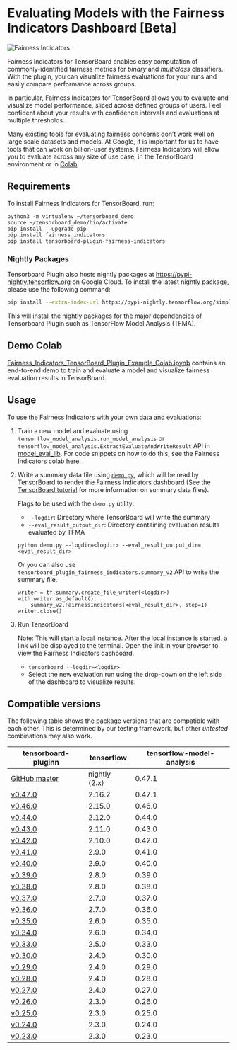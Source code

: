 # Evaluating Models with the Fairness Indicators Dashboard [Beta]

![Fairness Indicators](https://raw.githubusercontent.com/tensorflow/tensorboard/master/docs/images/fairness-indicators.png)

Fairness Indicators for TensorBoard enables easy computation of
commonly-identified fairness metrics for _binary_ and _multiclass_ classifiers.
With the plugin, you can visualize fairness evaluations for your runs and easily
compare performance across groups.

In particular, Fairness Indicators for TensorBoard allows you to evaluate and
visualize model performance, sliced across defined groups of users. Feel
confident about your results with confidence intervals and evaluations at
multiple thresholds.

Many existing tools for evaluating fairness concerns don’t work well on large
scale datasets and models. At Google, it is important for us to have tools that
can work on billion-user systems. Fairness Indicators will allow you to evaluate
across any size of use case, in the TensorBoard environment or in
[Colab](https://github.com/tensorflow/fairness-indicators/blob/master/g3doc/tutorials/).

## Requirements

To install Fairness Indicators for TensorBoard, run:

```
python3 -m virtualenv ~/tensorboard_demo
source ~/tensorboard_demo/bin/activate
pip install --upgrade pip
pip install fairness_indicators
pip install tensorboard-plugin-fairness-indicators
```
### Nightly Packages

Tensorboard Plugin also hosts nightly packages at
https://pypi-nightly.tensorflow.org on Google Cloud. To install the latest
nightly package, please use the following command:

```bash
pip install --extra-index-url https://pypi-nightly.tensorflow.org/simple tensorboard-plugin-fairness-indicators
```

This will install the nightly packages for the major dependencies of Tensorboard
Plugin such as TensorFlow Model Analysis (TFMA).

## Demo Colab

[Fairness_Indicators_TensorBoard_Plugin_Example_Colab.ipynb](https://github.com/tensorflow/fairness-indicators/blob/master/g3doc/tutorials/Fairness_Indicators_TensorBoard_Plugin_Example_Colab.ipynb)
contains an end-to-end demo to train and evaluate a model and visualize fairness evaluation
results in TensorBoard.

## Usage

To use the Fairness Indicators with your own data and evaluations:

1.  Train a new model and evaluate using
    `tensorflow_model_analysis.run_model_analysis` or
    `tensorflow_model_analysis.ExtractEvaluateAndWriteResult` API in
    [model_eval_lib](https://github.com/tensorflow/model-analysis/blob/master/tensorflow_model_analysis/api/model_eval_lib.py).
    For code snippets on how to do this, see the Fairness Indicators colab
    [here](https://github.com/tensorflow/fairness-indicators).

2.  Write a summary data file using [`demo.py`](https://github.com/tensorflow/fairness-indicators/blob/master/tensorboard_plugin/tensorboard_plugin_fairness_indicators/demo.py), which will be read
    by TensorBoard to render the Fairness Indicators dashboard (See the
    [TensorBoard tutorial](https://github.com/tensorflow/tensorboard/blob/master/README.md)
    for more information on summary data files).

    Flags to be used with the `demo.py` utility:

    -   `--logdir`: Directory where TensorBoard will write the summary
    -   `--eval_result_output_dir`: Directory containing evaluation results
        evaluated by TFMA

    ```
    python demo.py --logdir=<logdir> --eval_result_output_dir=<eval_result_dir>`
    ```

    Or you can also use `tensorboard_plugin_fairness_indicators.summary_v2` API to write the summary file.

    ```
    writer = tf.summary.create_file_writer(<logdir>)
    with writer.as_default():
        summary_v2.FairnessIndicators(<eval_result_dir>, step=1)
    writer.close()
    ```

3.  Run TensorBoard

    Note: This will start a local instance. After the local instance is started, a link
    will be displayed to the terminal. Open the link in your browser to view the
    Fairness Indicators dashboard.

    -   `tensorboard --logdir=<logdir>`
    -   Select the new evaluation run using the drop-down on the left side of
        the dashboard to visualize results.

## Compatible versions

The following table shows the  package versions that are
compatible with each other. This is determined by our testing framework, but
other *untested* combinations may also work.

|tensorboard-pluginn                                                                                          | tensorflow    | tensorflow-model-analysis |
|-------------------------------------------------------------------------------------------------------------|---------------|---------------------------|
|[GitHub master](https://github.com/tensorflow/fairness-indicators/blob/master/tensorboard_plugin/README.md)  | nightly (2.x) | 0.47.1                    |
|[v0.47.0](https://github.com/tensorflow/fairness-indicators/blob/v0.47.0/tensorboard_plugin/README.md)       | 2.16.2        | 0.47.1                    |
|[v0.46.0](https://github.com/tensorflow/fairness-indicators/blob/v0.46.0/tensorboard_plugin/README.md)       | 2.15.0        | 0.46.0                    |
|[v0.44.0](https://github.com/tensorflow/fairness-indicators/blob/v0.44.0/tensorboard_plugin/README.md)       | 2.12.0        | 0.44.0                    |
|[v0.43.0](https://github.com/tensorflow/fairness-indicators/blob/v0.43.0/tensorboard_plugin/README.md)       | 2.11.0        | 0.43.0                    |
|[v0.42.0](https://github.com/tensorflow/fairness-indicators/blob/v0.42.0/tensorboard_plugin/README.md)       | 2.10.0        | 0.42.0                    |
|[v0.41.0](https://github.com/tensorflow/fairness-indicators/blob/v0.41.0/tensorboard_plugin/README.md)       | 2.9.0         | 0.41.0                    |
|[v0.40.0](https://github.com/tensorflow/fairness-indicators/blob/v0.40.0/tensorboard_plugin/README.md)       | 2.9.0         | 0.40.0                    |
|[v0.39.0](https://github.com/tensorflow/fairness-indicators/blob/v0.39.0/tensorboard_plugin/README.md)       | 2.8.0         | 0.39.0                    |
|[v0.38.0](https://github.com/tensorflow/fairness-indicators/blob/v0.38.0/tensorboard_plugin/README.md)       | 2.8.0         | 0.38.0                    |
|[v0.37.0](https://github.com/tensorflow/fairness-indicators/blob/v0.37.0/tensorboard_plugin/README.md)       | 2.7.0         | 0.37.0                    |
|[v0.36.0](https://github.com/tensorflow/fairness-indicators/blob/v0.36.0/tensorboard_plugin/README.md)       | 2.7.0         | 0.36.0                    |
|[v0.35.0](https://github.com/tensorflow/fairness-indicators/blob/v0.35.0/tensorboard_plugin/README.md)       | 2.6.0         | 0.35.0                    |
|[v0.34.0](https://github.com/tensorflow/fairness-indicators/blob/v0.34.0/tensorboard_plugin/README.md)       | 2.6.0         | 0.34.0                    |
|[v0.33.0](https://github.com/tensorflow/fairness-indicators/blob/v0.33.0/tensorboard_plugin/README.md)       | 2.5.0         | 0.33.0                    |
|[v0.30.0](https://github.com/tensorflow/fairness-indicators/blob/v0.30.0/tensorboard_plugin/README.md)       | 2.4.0         | 0.30.0                    |
|[v0.29.0](https://github.com/tensorflow/fairness-indicators/blob/v0.29.0/tensorboard_plugin/README.md)       | 2.4.0         | 0.29.0                    |
|[v0.28.0](https://github.com/tensorflow/fairness-indicators/blob/v0.28.0/tensorboard_plugin/README.md)       | 2.4.0         | 0.28.0                    |
|[v0.27.0](https://github.com/tensorflow/fairness-indicators/blob/v0.27.0/tensorboard_plugin/README.md)       | 2.4.0         | 0.27.0                    |
|[v0.26.0](https://github.com/tensorflow/fairness-indicators/blob/v0.26.0/tensorboard_plugin/README.md)       | 2.3.0         | 0.26.0                    |
|[v0.25.0](https://github.com/tensorflow/fairness-indicators/blob/v0.25.0/tensorboard_plugin/README.md)       | 2.3.0         | 0.25.0                    |
|[v0.24.0](https://github.com/tensorflow/fairness-indicators/blob/v0.24.0/tensorboard_plugin/README.md)       | 2.3.0         | 0.24.0                    |
|[v0.23.0](https://github.com/tensorflow/fairness-indicators/blob/v0.23.0/tensorboard_plugin/README.md)       | 2.3.0         | 0.23.0                    |
